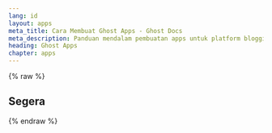 ```yaml
---
lang: id
layout: apps
meta_title: Cara Membuat Ghost Apps - Ghost Docs
meta_description: Panduan mendalam pembuatan apps untuk platform blogging Ghost. 
heading: Ghost Apps
chapter: apps
---
```


{% raw %}

## Segera

{% endraw %}
